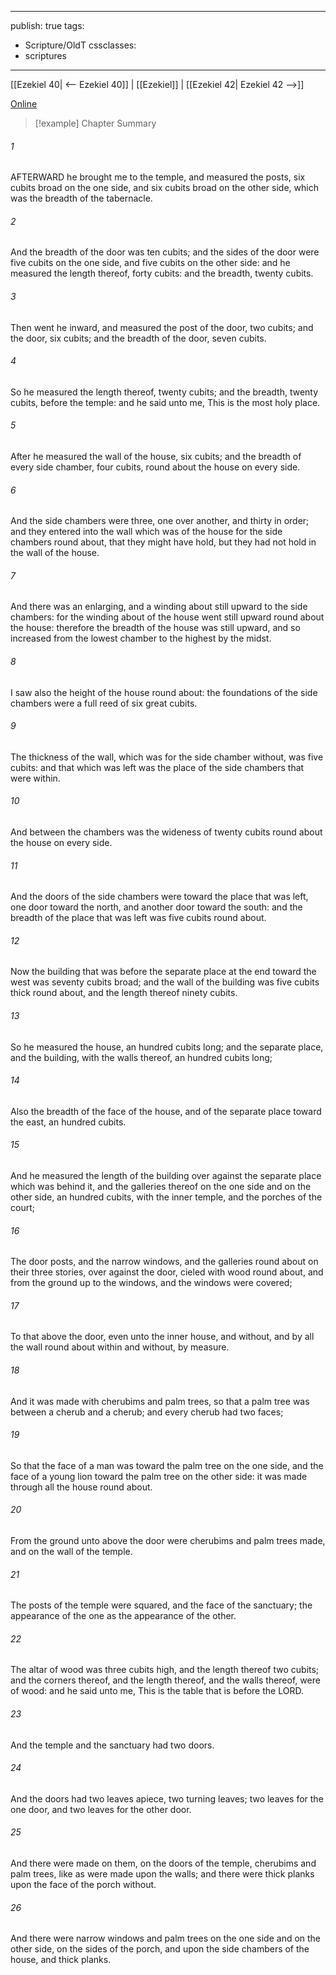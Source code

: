 

---
publish: true
tags:
  - Scripture/OldT
cssclasses:
  - scriptures
---
[[Ezekiel 40| <-- Ezekiel 40]] | [[Ezekiel]] | [[Ezekiel 42| Ezekiel 42 -->]]

[Online](https://churchofjesuschrist.org/study/scriptures/ot/ezek/41?lang=eng)

>[!example] Chapter Summary
>
###### 1
AFTERWARD he brought me to the temple, and measured the posts, six cubits broad on the one side, and six cubits broad on the other side, which was the breadth of the tabernacle.
###### 2
And the breadth of the door was ten cubits; and the sides of the door were five cubits on the one side, and five cubits on the other side: and he measured the length thereof, forty cubits: and the breadth, twenty cubits.
###### 3
Then went he inward, and measured the post of the door, two cubits; and the door, six cubits; and the breadth of the door, seven cubits.
###### 4
So he measured the length thereof, twenty cubits; and the breadth, twenty cubits, before the temple: and he said unto me, This is the most holy place.
###### 5
After he measured the wall of the house, six cubits; and the breadth of every side chamber, four cubits, round about the house on every side.
###### 6
And the side chambers were three, one over another, and thirty in order; and they entered into the wall which was of the house for the side chambers round about, that they might have hold, but they had not hold in the wall of the house.
###### 7
And there was an enlarging, and a winding about still upward to the side chambers: for the winding about of the house went still upward round about the house: therefore the breadth of the house was still upward, and so increased from the lowest chamber to the highest by the midst.
###### 8
I saw also the height of the house round about: the foundations of the side chambers were a full reed of six great cubits.
###### 9
The thickness of the wall, which was for the side chamber without, was five cubits: and that which was left was the place of the side chambers that were within.
###### 10
And between the chambers was the wideness of twenty cubits round about the house on every side.
###### 11
And the doors of the side chambers were toward the place that was left, one door toward the north, and another door toward the south: and the breadth of the place that was left was five cubits round about.
###### 12
Now the building that was before the separate place at the end toward the west was seventy cubits broad; and the wall of the building was five cubits thick round about, and the length thereof ninety cubits.
###### 13
So he measured the house, an hundred cubits long; and the separate place, and the building, with the walls thereof, an hundred cubits long;
###### 14
Also the breadth of the face of the house, and of the separate place toward the east, an hundred cubits.
###### 15
And he measured the length of the building over against the separate place which was behind it, and the galleries thereof on the one side and on the other side, an hundred cubits, with the inner temple, and the porches of the court;
###### 16
The door posts, and the narrow windows, and the galleries round about on their three stories, over against the door, cieled with wood round about, and from the ground up to the windows, and the windows were covered;
###### 17
To that above the door, even unto the inner house, and without, and by all the wall round about within and without, by measure.
###### 18
And it was made with cherubims and palm trees, so that a palm tree was between a cherub and a cherub; and every cherub had two faces;
###### 19
So that the face of a man was toward the palm tree on the one side, and the face of a young lion toward the palm tree on the other side: it was made through all the house round about.
###### 20
From the ground unto above the door were cherubims and palm trees made, and on the wall of the temple.
###### 21
The posts of the temple were squared, and the face of the sanctuary; the appearance of the one as the appearance of the other.
###### 22
The altar of wood was three cubits high, and the length thereof two cubits; and the corners thereof, and the length thereof, and the walls thereof, were of wood: and he said unto me, This is the table that is before the LORD.
###### 23
And the temple and the sanctuary had two doors.
###### 24
And the doors had two leaves apiece, two turning leaves; two leaves for the one door, and two leaves for the other door.
###### 25
And there were made on them, on the doors of the temple, cherubims and palm trees, like as were made upon the walls; and there were thick planks upon the face of the porch without.
###### 26
And there were narrow windows and palm trees on the one side and on the other side, on the sides of the porch, and upon the side chambers of the house, and thick planks.



